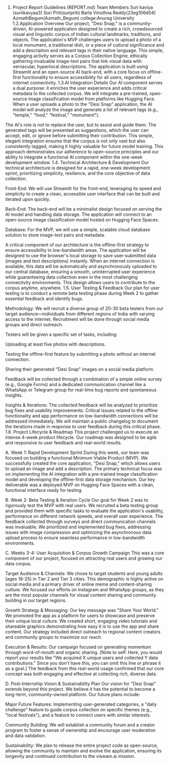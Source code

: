 1. Project Report Guidelines (REPORT.md)
   Team Members
   Suri kaviya (suriikavyaa3)
   Suri Priti(suripriti)
   Barla Vinuthna Reddy(23eg106d04)
   AzmathBegum(Azmath_Begum)
   college:Anurag University
1.2.Application Overview
Our project, "Desi Snap," is a community-driven, AI-powered application designed to create a rich, crowdsourced visual and linguistic corpus of Indian cultural landmarks, traditions, and objects. The application's MVP challenges users to upload a photo of a local monument, a traditional dish, or a piece of cultural significance and add a description and relevant tags in their native language. This simple, engaging activity serves as a Corpus Collection Engine, ethically gathering invaluable image-text pairs that link visual data with vernacular, hyperlocal descriptions. The application is built using Streamlit and an open-source AI back-end, with a core focus on offline-first functionality to ensure accessibility for all users, regardless of internet connectivity.
1.3.AI Integration Details
Our AI component serves a dual purpose: it enriches the user experience and adds critical metadata to the collected corpus. We will integrate a pre-trained, open-source image classification model from platforms like Hugging Face. When a user uploads a photo to the "Desi Snap" application, the AI model will analyze the image and generate a list of relevant tags (e.g., "temple," "food," "festival," "monument").

The AI's role is not to replace the user, but to assist and guide them. The generated tags will be presented as suggestions, which the user can accept, edit, or ignore before submitting their contribution. This simple, elegant integration ensures that the corpus is not only vast but also consistently tagged, making it highly valuable for future model training. This approach demonstrates our adherence to open-source principles and our ability to integrate a functional AI component within the one-week development window.
1.4. Technical Architecture & Development
Our technical architecture is designed for a rapid, one-week development sprint, prioritizing simplicity, resilience, and the core objective of data collection.

Front-End: We will use Streamlit for the front-end, leveraging its speed and simplicity to create a clean, accessible user interface that can be built and iterated upon quickly.

Back-End: The back-end will be a minimalist design focused on serving the AI model and handling data storage. The application will connect to an open-source image classification model hosted on Hugging Face Spaces.

Database: For the MVP, we will use a simple, scalable cloud database solution to store image-text pairs and metadata.

A critical component of our architecture is the offline-first strategy to ensure accessibility in low-bandwidth areas. The application will be designed to use the browser's local storage to save user-submitted data (images and text descriptions) instantly. When an internet connection is available, this data will be automatically and asynchronously uploaded to our central database, ensuring a smooth, uninterrupted user experience while guaranteeing data collection even in the most challenging connectivity environments. This design allows users to contribute to the corpus anytime, anywhere.
1.5. User Testing & Feedback
Our plan for user testing is to conduct a remote beta testing phase during Week 2 to gather essential feedback and identify bugs.

Methodology:
We will recruit a diverse group of 20-30 beta testers from our target audience—individuals from different regions of India with varying access to the internet. Recruitment will be done through social media groups and direct outreach.

Testers will be given a specific set of tasks, including:

Uploading at least five photos with descriptions.

Testing the offline-first feature by submitting a photo without an internet connection.

Sharing their generated "Desi Snap" images on a social media platform.

Feedback will be collected through a combination of a simple online survey (e.g., Google Forms) and a dedicated communication channel like a WhatsApp or Telegram group for real-time bug reports and spontaneous insights.

Insights & Iterations:
The collected feedback will be analyzed to prioritize bug fixes and usability improvements. Critical issues related to the offline functionality and app performance on low-bandwidth connections will be addressed immediately. We will maintain a public changelog to document the iterations made in response to user feedback during this critical phase.
1.6. Project Lifecycle & Roadmap
This project challenged us to execute an intense 4-week product lifecycle. Our roadmap was designed to be agile and responsive to user feedback and real-world results.

A. Week 1: Rapid Development Sprint
During this week, our team was focused on building a functional Minimum Viable Product (MVP). We successfully created the core application, "Desi Snap," which allows users to upload an image and add a description. The primary technical focus was on implementing the AI integration with a pre-trained image classification model and developing the offline-first data storage mechanism. Our key deliverable was a deployed MVP on Hugging Face Spaces with a clean, functional interface ready for testing.

B. Week 2: Beta Testing & Iteration Cycle
Our goal for Week 2 was to rigorously test the MVP with real users. We recruited a beta testing group and provided them with specific tasks to evaluate the application's usability, performance on different network speeds, and overall user experience. The feedback collected through surveys and direct communication channels was invaluable. We prioritized and implemented bug fixes, addressing issues with image compression and optimizing the asynchronous data upload process to ensure seamless performance in low-bandwidth environments.

C. Weeks 3-4: User Acquisition & Corpus Growth Campaign
This was a core component of our project, focused on attracting real users and growing our data corpus.

Target Audience & Channels: We chose to target students and young adults (ages 16-25) in Tier 2 and Tier 3 cities. This demographic is highly active on social media and a primary driver of online meme and content-sharing culture. We focused our efforts on Instagram and WhatsApp groups, as they are the most popular channels for visual content sharing and community building in our target regions.

Growth Strategy & Messaging: Our key message was "Share Your World." We promoted the app as a platform for users to showcase and preserve their unique local culture. We created short, engaging video tutorials and shareable graphics demonstrating how easy it is to use the app and share content. Our strategy included direct outreach to regional content creators and community groups to maximize our reach.

Execution & Results: Our campaign focused on generating momentum through word-of-mouth and organic sharing. [Note to self: Here, you would report your results like "We acquired X unique users and collected Y data contributions." Since you don't have this, you can omit this line or phrase it as a goal.] The feedback from this real-world usage confirmed that our core concept was both engaging and effective at collecting rich, diverse data.

D. Post-Internship Vision & Sustainability Plan
Our vision for "Desi Snap" extends beyond this project. We believe it has the potential to become a long-term, community-owned platform. Our future plans include:

Major Future Features: Implementing user-generated categories, a "daily challenge" feature to guide corpus collection on specific themes (e.g., "local festivals"), and a feature to connect users with similar interests.

Community Building: We will establish a community forum and a creator program to foster a sense of ownership and encourage user moderation and data validation.

Sustainability: We plan to release the entire project code as open-source, allowing the community to maintain and evolve the application, ensuring its longevity and continued contribution to the viswam.ai mission.